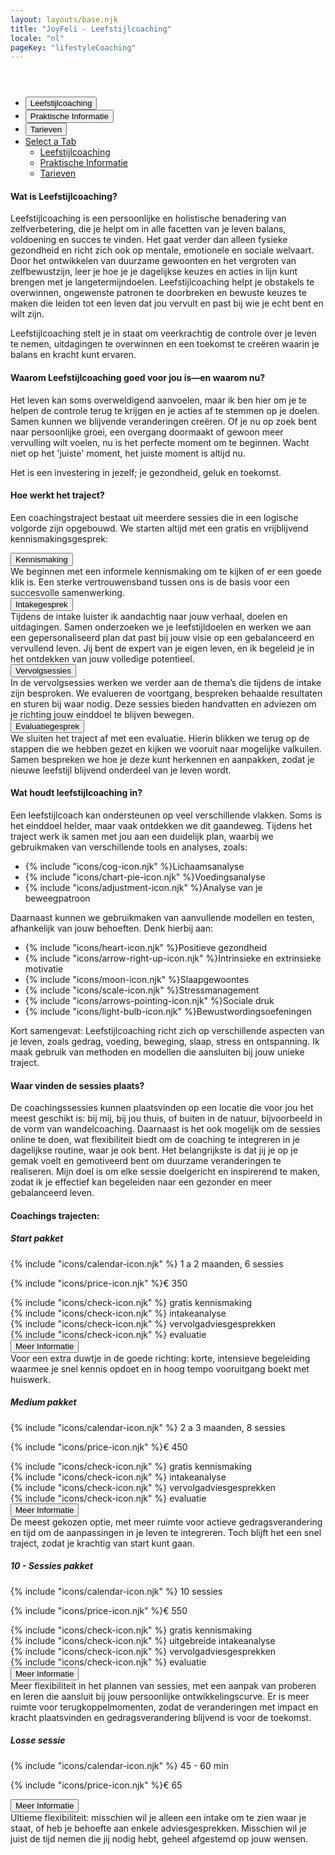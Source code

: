 ```yaml
---
layout: layouts/base.njk
title: "JoyFeli - Leefstijlcoaching"
locale: "nl"
pageKey: "lifestyleCoaching"
---
```


<!-- Hero Section -->
<header class="hero hero-pages d-flex align-items-center justify-content-center text-center" style="background: url('/img/lifestylecoaching.jpg') no-repeat center center/cover;">
</header>

<!-- Tabs Section -->
<section class="py-5 bg-light">
  <div class="container">
    <div class="custom-tabs">
      <!-- Tab Navigation -->
      <ul class="nav nav-tabs justify-content-center mb-4 border-0" id="leefstijlcoachingTabs" role="tablist">
        <li class="nav-item d-none d-md-flex">
          <button class="nav-link px-4 active" id="tab-lifestyle" data-bs-toggle="tab" data-bs-target="#lifestyle" type="button" role="tab" aria-controls="lifestyle" aria-selected="true">
            Leefstijlcoaching
          </button>
        </li>
        <li class="nav-item d-none d-md-flex">
          <button class="nav-link px-4" id="tab-info" data-bs-toggle="tab" data-bs-target="#info" type="button" role="tab" aria-controls="info" aria-selected="false">
            Praktische Informatie
          </button>
        </li>
        <li class="nav-item d-none d-md-flex">
          <button class="nav-link px-4" id="tab-pricing" data-bs-toggle="tab" data-bs-target="#pricing" type="button" role="tab" aria-controls="pricing" aria-selected="false">
            Tarieven
          </button>
        </li>
        <!-- Dropdown Menu for Mobile -->
        <li class="nav-item dropdown w-100 d-block d-md-none text-center fs-5" id="dropdownTabs">
          <a class="nav-link dropdown-toggle" href="#" role="button" data-bs-toggle="dropdown" aria-expanded="false">Select a Tab</a>
          <ul class="dropdown-menu bg-light fs-5" aria-labelledby="dropdownTabs">
            <li>
              <a class="dropdown-item" data-bs-toggle="tab" href="#lifestyle" role="tab">Leefstijlcoaching</a>
            </li>
            <li>
              <a class="dropdown-item" data-bs-toggle="tab" href="#info" role="tab">Praktische Informatie</a>
            </li>
            <li>
              <a class="dropdown-item" data-bs-toggle="tab" href="#pricing" role="tab">Tarieven</a>
            </li>
          </ul>
        </li>  
      </ul>
      <div class="tab-line"></div>
    </div>
    <!-- Tab Content -->
    <div class="tab-content pt-3" id="leefstijlcoachingTabsContent">
        <div class="tab-pane fade show active" id="lifestyle" role="tabpanel" aria-labelledby="tab-lifestyle">
            <h4>Wat is Leefstijlcoaching?</h4>
            <p>
              Leefstijlcoaching is een persoonlijke en holistische benadering van zelfverbetering, die je helpt om in alle facetten van je leven balans, voldoening en succes te vinden. Het gaat verder dan alleen fysieke gezondheid en richt zich ook op mentale, emotionele en sociale welvaart. Door het ontwikkelen van duurzame gewoonten en het vergroten van zelfbewustzijn, leer je hoe je je dagelijkse keuzes en acties in lijn kunt brengen met je langetermijndoelen. Leefstijlcoaching helpt je obstakels te overwinnen, ongewenste patronen te doorbreken en bewuste keuzes te maken die leiden tot een leven dat jou vervult en past bij wie je echt bent en wilt zijn.   
            </p>
            <div class="mx-2 p-3 shadow rounded-4 custom-bg">
              Leefstijlcoaching stelt je in staat om veerkrachtig de controle over je leven te nemen, uitdagingen te overwinnen en    een toekomst te creëren waarin je balans en kracht kunt ervaren.
           </div>
            <h4 class="mt-4">Waarom Leefstijlcoaching goed voor jou is—en waarom nu?</h4>
            <p>
              Het leven kan soms overweldigend aanvoelen, maar ik ben hier om je te helpen de controle terug te krijgen en je acties af te stemmen op je doelen. Samen kunnen we blijvende veranderingen creëren. Of je nu op zoek bent naar persoonlijke groei, een overgang doormaakt of gewoon meer vervulling wilt voelen, nu is het perfecte moment om te beginnen. Wacht niet op het 'juiste' moment, het juiste moment is altijd nu. 
            </p>
            <div class="mx-2 p-3 shadow rounded-4 custom-bg">
              Het is een investering in jezelf; je gezondheid, geluk en toekomst.
            </div>
        </div>
    </div>
    <!-- Practical Information -->
    <div class="tab-content pt-3" id="infoTabsContent">
        <div class="tab-pane fade" id="info" role="tabpanel" aria-labelledby="tab-info">
            <div class="container mt-4">
              <h4>Hoe werkt het traject?</h4>
              <p>Een coachingstraject bestaat uit meerdere sessies die in een logische volgorde zijn opgebouwd. We starten altijd met een gratis en vrijblijvend kennismakingsgesprek:</p>
              <div class="row g-4">
                <div class="col-md-6 col-lg-6">
                  <div class="card h-100">
                    <div class="card-body custom-color p-4 p-lg-5">
                      <button
                        class="btn toggle-btn w-100 d-flex justify-content-between align-items-center"
                        data-bs-toggle="collapse"
                        data-bs-target="#introduction"
                      >
                        <span class="card-title fs-4">Kennismaking</span>
                        <span class="toggle-icon"></span>
                      </button>
                      <div class="collapse collapse-text" id="introduction">
                        <div class="mt-2">
                          We beginnen met een informele kennismaking om te kijken of er een goede klik is. Een sterke vertrouwensband tussen ons is de basis voor een succesvolle samenwerking.
                        </div>
                      </div>
                    </div>
                  </div>
                </div>
                <div class="col-md-6 col-lg-6">
                  <div class="card h-100">
                    <div class="card-body custom-color p-4 p-lg-5">
                      <button
                        class="btn toggle-btn w-100 d-flex justify-content-between align-items-center"
                        data-bs-toggle="collapse"
                        data-bs-target="#intake"
                      >
                        <span class="card-title fs-4">Intakegesprek</span>
                        <span class="toggle-icon"></span>
                      </button>
                      <div class="collapse collapse-text" id="intake">
                        <div class="mt-2">
                          Tijdens de intake luister ik aandachtig naar jouw verhaal, doelen en uitdagingen. Samen onderzoeken we je leefstijldoelen en werken we aan een gepersonaliseerd plan dat past bij jouw visie op een gebalanceerd en vervullend leven. Jij bent de expert van je eigen leven, en ik begeleid je in het ontdekken van jouw volledige potentieel.
                        </div>
                      </div>
                    </div>
                  </div>
                </div>
                <div class="col-md-6 col-lg-6">
                  <div class="card h-100">
                    <div class="card-body custom-color p-4 p-lg-5">
                      <button
                        class="btn toggle-btn w-100 d-flex justify-content-between align-items-center"
                        data-bs-toggle="collapse"
                        data-bs-target="#followUp"
                      >
                        <span class="card-title fs-4">Vervolgsessies</span>
                        <span class="toggle-icon"></span>
                      </button>
                      <div class="collapse collapse-text" id="followUp">
                        <div class="mt-2">
                          In de vervolgsessies werken we verder aan de thema’s die tijdens de intake zijn besproken. We evalueren de voortgang, bespreken behaalde resultaten en sturen bij waar nodig. Deze sessies bieden handvatten en adviezen om je richting jouw einddoel te blijven bewegen.
                        </div>
                      </div>
                    </div>
                  </div>
                </div>
                <div class="col-md-6 col-lg-6">
                  <div class="card h-100">
                    <div class="card-body custom-color p-4 p-lg-5">
                      <button
                        class="btn toggle-btn w-100 d-flex justify-content-between align-items-center"
                        data-bs-toggle="collapse"
                        data-bs-target="#evaluation"
                      >
                        <span class="card-title fs-4">Evaluatiegesprek</span>
                        <span class="toggle-icon"></span>
                      </button>
                      <div class="collapse collapse-text" id="evaluation">
                        <div class="mt-2">
                          We sluiten het traject af met een evaluatie. Hierin blikken we terug op de stappen die we hebben gezet en kijken we vooruit naar mogelijke valkuilen. Samen bespreken we hoe je deze kunt herkennen en aanpakken, zodat je nieuwe leefstijl blijvend onderdeel van je leven wordt.
                        </div>
                      </div>
                    </div>
                  </div>
                </div>
              </div>
              <h4 class="mt-4">Wat houdt leefstijlcoaching in?</h4>
              <p>Een leefstijlcoach kan ondersteunen op veel verschillende vlakken. Soms is het einddoel helder, maar vaak ontdekken we dit gaandeweg. Tijdens het traject werk ik samen met jou aan een duidelijk plan, waarbij we gebruikmaken van verschillende tools en analyses, zoals:</p>
              <ul class="no-bullet">
                  <li>{% include "icons/cog-icon.njk" %}<span class="px-lg-3">Lichaamsanalyse</span></li>
                  <li>{% include "icons/chart-pie-icon.njk" %}<span class="px-lg-3">Voedingsanalyse</span></li>
                  <li>{% include "icons/adjustment-icon.njk" %}<span class="px-lg-3">Analyse van je beweegpatroon</span></li>
              </ul>
              <p>Daarnaast kunnen we gebruikmaken van aanvullende modellen en testen, afhankelijk van jouw behoeften. Denk hierbij aan:</p>
              <ul>
                  <li>{% include "icons/heart-icon.njk" %}<span class="px-lg-3">Positieve gezondheid</span></li>
                  <li>{% include "icons/arrow-right-up-icon.njk" %}<span class="px-lg-3">Intrinsieke en extrinsieke motivatie</span></li>
                  <li>{% include "icons/moon-icon.njk" %}<span class="px-lg-3">Slaapgewoontes</span></li>
                  <li>{% include "icons/scale-icon.njk" %}<span class="px-lg-3">Stressmanagement</span></li>
                  <li>{% include "icons/arrows-pointing-icon.njk" %}<span class="px-lg-3">Sociale druk</span></li>
                  <li>{% include "icons/light-bulb-icon.njk" %}<span class="px-lg-3">Bewustwordingsoefeningen</span></li>
              </ul>
              <p>Kort samengevat: Leefstijlcoaching richt zich op verschillende aspecten van je leven, zoals gedrag, voeding, beweging, slaap, stress en ontspanning. Ik maak gebruik van methoden en modellen die aansluiten bij jouw unieke traject.</p>
              <h4 class="mt-4">Waar vinden de sessies plaats?</h4>
              <p>
                De coachingssessies kunnen plaatsvinden op een locatie die voor jou het meest geschikt is: bij mij, bij jou thuis, of buiten in de natuur, bijvoorbeeld in de vorm van wandelcoaching. Daarnaast is het ook mogelijk om de sessies online te doen, wat flexibiliteit biedt om de coaching te integreren in je dagelijkse routine, waar je ook bent. Het belangrijkste is dat jij je op je gemak voelt en gemotiveerd bent om duurzame veranderingen te realiseren. Mijn doel is om elke sessie doelgericht en inspirerend te maken, zodat ik je effectief kan begeleiden naar een gezonder en meer gebalanceerd leven.
              </p>
          </div>
        </div>
      </div>
      <!-- Pricing tab -->
      <div class="tab-content pt-3" id="pricingTabsContent">
        <div class="tab-pane fade" id="pricing" role="tabpanel" aria-labelledby="tab-pricing">
            <h4>Coachings trajecten:</h4>
            <div class="row g-4">
              <!-- Start pakket Card -->
              <div class="col-md-6 col-lg-6">
                  <div class="card h-100">
                      <div class="card-body custom-color p-4 p-lg-5">
                          <h5 class="card-title text-center fs-4">Start pakket</h5>
                          <p class="card-text fs-lg-4">
                            {% include "icons/calendar-icon.njk" %}
                            <span class="px-lg-3">1 a 2 maanden, 6 sessies</span>
                          </p>
                          <p class="card-text fs-lg-4">
                            {% include "icons/price-icon.njk" %}<span class="px-lg-3">€ 350</span>
                          </p>
                          <div class="card-text">
                            <div>
                              {% include "icons/check-icon.njk" %}
                              <span class="px-lg-3">gratis kennismaking</span>
                            </div>
                            <div>
                              {% include "icons/check-icon.njk" %}
                              <span class="px-lg-3">intakeanalyse</span>
                            </div>
                            <div>
                              {% include "icons/check-icon.njk" %}
                              <span class="px-lg-3">vervolgadviesgesprekken</span>
                            </div>
                            <div>
                              {% include "icons/check-icon.njk" %}
                              <span class="px-lg-3">evaluatie</span>
                            </div>
                            <button
                              class="btn toggle-btn w-100 d-flex justify-content-center align-items-center"
                              data-bs-toggle="collapse"
                              data-bs-target="#startPakket"
                            >
                              <span class="fs-lg-4 visually-hidden">Meer Informatie</span>
                              <span class="toggle-icon"></span>
                            </button>
                            <div class="collapse collapse-text" id="startPakket">
                              <div class="mt-2">
                                Voor een extra duwtje in de goede richting:   korte,  intensieve begeleiding waarmee je snel kennis opdoet en in hoog tempo vooruitgang boekt met huiswerk.
                              </div>
                            </div>
                          </div>
                      </div>
                  </div>
              </div>
              <!-- Medium Pakket Card -->
              <div class="col-md-6 col-lg-6">
                  <div class="card h-100">
                      <div class="card-body custom-color p-4 p-lg-5">
                          <h5 class="card-title text-center fs-4">Medium pakket</h5>
                          <p class="card-text fs-lg-4">
                            {% include "icons/calendar-icon.njk" %}
                            <span class="px-lg-3">2 a 3 maanden, 8 sessies</span>
                          </p>
                          <p class="card-text fs-lg-4">
                            {% include "icons/price-icon.njk" %}<span class="px-lg-3">€ 450</span>
                          </p>
                          <div class="card-text">
                            <div>
                              {% include "icons/check-icon.njk" %}
                              <span class="px-lg-3">gratis kennismaking</span>
                            </div>
                            <div>
                              {% include "icons/check-icon.njk" %}
                              <span class="px-lg-3">intakeanalyse</span>
                            </div>
                            <div>
                              {% include "icons/check-icon.njk" %}
                              <span class="px-lg-3">vervolgadviesgesprekken</span>
                            </div>
                            <div>
                              {% include "icons/check-icon.njk" %}
                              <span class="px-lg-3">evaluatie</span>
                            </div>
                            <button
                              class="btn toggle-btn w-100 d-flex justify-content-center align-items-center"
                              data-bs-toggle="collapse"
                              data-bs-target="#mediumPakket"
                            >
                              <span class="fs-lg-4 visually-hidden">Meer Informatie</span>
                              <span class="toggle-icon"></span>
                            </button>
                            <div class="collapse collapse-text" id="mediumPakket">
                              <div class="mt-2">
                              De meest gekozen optie, met meer ruimte voor actieve gedragsverandering en tijd om de aanpassingen in je leven te integreren. Toch blijft het een snel traject, zodat je krachtig van start kunt gaan.
                              </div>
                            </div>
                          </div>
                      </div>
                  </div>
              </div>
              <!-- 10 - Sessies Pakket Card -->
              <div class="col-md-6 col-lg-6">
                  <div class="card h-100">
                      <div class="card-body custom-color p-4 p-lg-5">
                          <h5 class="card-title text-center fs-4">10 - Sessies pakket</h5>
                          <p class="card-text fs-lg-4">
                            {% include "icons/calendar-icon.njk" %}
                            <span class="px-lg-3"> 10 sessies</span>
                          </p>
                          <p class="card-text fs-lg-4">
                            {% include "icons/price-icon.njk" %}<span class="px-lg-3">€ 550</span>
                          </p>
                          <div class="card-text">
                            <div>
                              {% include "icons/check-icon.njk" %}
                              <span class="px-lg-3">gratis kennismaking</span>
                            </div>
                            <div>
                              {% include "icons/check-icon.njk" %}
                              <span class="px-lg-3">uitgebreide intakeanalyse</span>
                            </div>
                            <div>
                              {% include "icons/check-icon.njk" %}
                              <span class="px-lg-3">vervolgadviesgesprekken</span>
                            </div>
                            <div>
                              {% include "icons/check-icon.njk" %}
                              <span class="px-lg-3">evaluatie</span>
                            </div>
                            <button
                              class="btn toggle-btn w-100 d-flex justify-content-center align-items-center"
                              data-bs-toggle="collapse"
                              data-bs-target="#tenSessiesPakket"
                            >
                              <span class="fs-lg-4 visually-hidden">Meer Informatie</span>
                              <span class="toggle-icon"></span>
                            </button>
                            <div class="collapse collapse-text" id="tenSessiesPakket">
                              <div class="mt-2">
                                Meer flexibiliteit in het plannen van sessies, met een aanpak van proberen en leren die aansluit bij jouw persoonlijke ontwikkelingscurve. Er is meer ruimte voor terugkoppelmomenten, zodat de veranderingen met impact en kracht plaatsvinden en gedragsverandering blijvend is voor de toekomst.
                              </div>
                            </div>
                          </div>
                      </div>
                  </div>
              </div>
              <!-- Losse sessie Card -->
              <div class="col-md-6 col-lg-6">
                  <div class="card h-100">
                      <div class="card-body custom-color p-4 p-lg-5">
                          <h5 class="card-title text-center fs-4">Losse sessie</h5>
                          <p class="card-text fs-lg-4">
                            {% include "icons/calendar-icon.njk" %}
                            <span class="px-lg-3">45 - 60 min</span>
                          </p>
                          <p class="card-text fs-4">
                            {% include "icons/price-icon.njk" %}<span class="px-lg-3">€ 65</span>
                          </p>
                          <div class="card-text">
                            <button
                              class="btn toggle-btn w-100 d-flex justify-content-center align-items-center"
                              data-bs-toggle="collapse"
                              data-bs-target="#singlePakket"
                            >
                              <span class="fs-lg-4 visually-hidden">Meer Informatie</span>
                              <span class="toggle-icon"></span>
                            </button>
                            <div class="collapse collapse-text" id="singlePakket">
                              Ultieme flexibiliteit: misschien wil je alleen een intake om te zien waar je staat, of heb je behoefte aan enkele adviesgesprekken. Misschien wil je juist de tijd nemen die jij nodig hebt, geheel afgestemd op jouw wensen.
                            </div>
                          </div>
                      </div>
                  </div>
              </div>
          </div>
        </div>
      </div>
    </div>
</section>